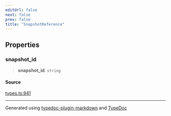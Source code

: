 ```yaml
---
editUrl: false
next: false
prev: false
title: "SnapshotReference"
---
```


## Properties

### snapshot\_id

> **snapshot\_id**: `string`

#### Source

[types.ts:941](https://github.com/fostertheweb/spotify-web-sdk/blob/e412602/src/types.ts#L941)

***

Generated using [typedoc-plugin-markdown](https://www.npmjs.com/package/typedoc-plugin-markdown) and [TypeDoc](https://typedoc.org/)
